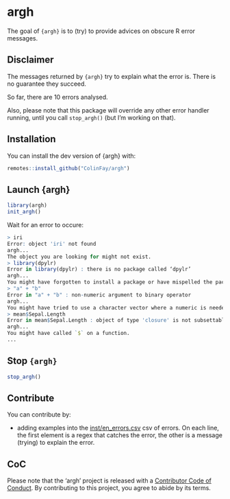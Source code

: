 
<!-- README.md is generated from README.Rmd. Please edit that file -->

# argh

The goal of `{argh}` is to (try) to provide advices on obscure R error
messages.

## Disclaimer

The messages returned by `{argh}` try to explain what the error is.
There is no guarantee they succeed.

So far, there are 10 errors analysed.

Also, please note that this package will override any other error
handler running, until you call `stop_argh()` (but I’m working on that).

## Installation

You can install the dev version of {argh} with:

``` r
remotes::install_github("ColinFay/argh")
```

## Launch {argh}

``` r
library(argh)
init_argh()
```

Wait for an error to occure:

``` r
> iri
Error: object 'iri' not found
argh...
The object you are looking for might not exist. 
> library(dpylr)
Error in library(dpylr) : there is no package called ‘dpylr’
argh...
You might have forgotten to install a package or have mispelled the package name 
> "a" + "b"
Error in "a" + "b" : non-numeric argument to binary operator
argh...
You might have tried to use a character vector where a numeric is needed. 
> mean$Sepal.Length
Error in mean$Sepal.Length : object of type 'closure' is not subsettable
argh...
You might have called `$` on a function.
...
```

## Stop `{argh}`

``` r
stop_argh()
```

## Contribute

You can contribute by:

  - adding examples into the [inst/en\_errors.csv](inst/en_errors.csv)
    csv of errors. On each line, the first element is a regex that
    catches the error, the other is a message (trying) to explain the
    error.

## CoC

Please note that the ‘argh’ project is released with a [Contributor Code
of Conduct](CODE_OF_CONDUCT.md). By contributing to this project, you
agree to abide by its terms.
